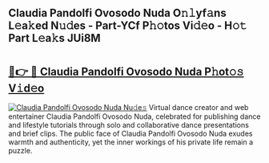 ## Claudia Pandolfi Ovosodo Nuda O𝚗𝚕yf𝚊ns L𝚎a𝚔ed N𝚞𝚍es - Part-YCf P𝚑𝚘tos Vi𝚍𝚎o - H𝚘𝚝 Part L𝚎a𝚔s JUi8M

# <h2><a href="http://kf0tpgr.oniu.top/?m=Claudia+Pandolfi+Ovosodo+Nuda">🔗👉 🔴 Claudia Pandolfi Ovosodo Nuda P𝚑ot𝚘𝚜 V𝚒d𝚎o</a></h2>

[![Claudia Pandolfi Ovosodo Nuda Nu𝚍e𝚜](https://i.imgur.com/0qMVB7G.gif)](http://kf0tpgr.oniu.top/?m=Claudia+Pandolfi+Ovosodo+Nuda)
Virtual dance creator and web entertainer Claudia Pandolfi Ovosodo Nuda, celebrated for publishing dance and lifestyle tutorials through solo and collaborative dance presentations and brief clips. The public face of Claudia Pandolfi Ovosodo Nuda exudes warmth and authenticity, yet the inner workings of his private life remain a puzzle.  
